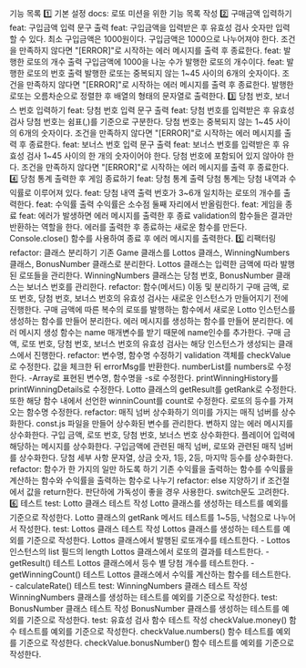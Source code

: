 기능 목록
1️⃣ 기본 설정
docs: 로또 미션을 위한 기능 목록 작성
2️⃣ 구매금액 입력하기
feat: 구입금액 입력 문구 출력
feat: 구입금액을 입력받은 후 유효성 검사
숫자만 입력할 수 있다.
최소 구입금액은 1000원이다.
구입금액은 1000으로 나누어져야 한다.
조건을 만족하지 않다면 "[ERROR]"로 시작하는 에러 메시지를 출력 후 종료한다.
feat: 발행한 로또의 개수 출력
구입금액에 1000을 나눈 수가 발행한 로또의 개수이다.
feat: 발행한 로또의 번호 출력
발행한 로또는 중복되지 않는 1~45 사이의 6개의 숫자이다.
조건을 만족하지 않다면 "[ERROR]"로 시작하는 에러 메시지를 출력 후 종료한다.
발행한 로또는 오름차순으로 정렬한 후 배열의 형태의 문자열로 출력한다.
3️⃣ 당첨 번호, 보너스 번호 입력하기
feat: 당첨 번호 입력 문구 출력
feat: 당첨 번호를 입력받은 후 유효성 검사
당첨 번호는 쉼표(,)를 기준으로 구분한다.
당첨 번호는 중복되지 않는 1~45 사이의 6개의 숫자이다.
조건을 만족하지 않다면 "[ERROR]"로 시작하는 에러 메시지를 출력 후 종료한다.
feat: 보너스 번호 입력 문구 출력
feat: 보너스 번호를 입력받은 후 유효성 검사
1~45 사이의 한 개의 숫자이어야 한다.
당첨 번호에 포함되어 있지 않아야 한다.
조건을 만족하지 않다면 "[ERROR]"로 시작하는 에러 메시지를 출력 후 종료한다.
4️⃣ 당첨 통계 출력한 후 게임 종료하기
feat: 당첨 통계 출력
당첨 통계는 당첨 내역과 수익률로 이루어져 있다.
feat: 당첨 내역 출력
번호가 3~6개 일치하는 로또의 개수를 출력한다.
feat: 수익률 출력
수익률은 소수점 둘째 자리에서 반올림한다.
feat: 게임을 종료
feat: 에러가 발생하면 에러 메시지를 출력한 후 종료
validation의 함수들은 결과만 반환하는 역할을 한다.
에러를 출력한 후 종료하는 새로운 함수를 만든다.
Console.close() 함수를 사용하여 종료 후 에러 메시지를 출력한다.
5️⃣ 리팩터링
refactor: 클래스 분리하기
기존 Game 클래스를 Lottos 클래스, WinningNumbers 클래스, BonusNumber 클래스로 분리한다.
Lottos 클래스는 입력한 금액에 따라 발행된 로또들을 관리한다.
WinningNumbers 클래스는 당첨 번호, BonusNumber 클래스는 보너스 번호를 관리한다.
refactor: 함수(메서드) 이동 및 분리하기
구매 금액, 로또 번호, 당첨 번호, 보너스 번호의 유효성 검사는 새로운 인스턴스가 만들어지기 전에 진행한다.
구매 금액에 따른 복수의 로또를 발행하는 함수에서 새로운 Lotto 인스턴스를 생성하는 함수를 만들어 분리한다.
에러 메시지를 생성하는 함수를 만들어 분리한다. 에러 메시지 생성 함수는 name 매개변수를 받기 때문에 name인수를 추가한다.
구매 금액, 로또 번호, 당첨 번호, 보너스 번호의 유효성 검사는 해당 인스턴스가 생성되는 클래스에서 진행한다.
refactor: 변수명, 함수명 수정하기
validation 객체를 checkValue로 수정한다. 값을 체크한 뒤 errorMsg를 반환한다.
numberList를 numbers로 수정한다.
-Array로 표현된 변수명, 함수명을 -s로 수정한다.
printWinningHistory를 printWinningDetails로 수정한다.
Lotto 클래스의 getResult를 getRank로 수정한다. 또한 해당 함수 내에서 선언한 winninCount를 count로 수정한다.
로또의 등수를 가져오는 함수명 수정한다.
refactor: 매직 넘버 상수화하기
의미를 가지는 매직 넘버를 상수화한다.
const.js 파일을 만들어 상수화된 변수를 관리한다.
변하지 않는 에러 메시지를 상수화한다.
구입 금액, 로또 번호, 당첨 번호, 보너스 번호 상수화한다.
플레이어 입력에 해당하는 메시지를 상수화한다.
구입금액에 관련된 매직 넘버, 로또와 관련된 매직 넘버를 상수화한다.
당첨 세부 사항 문자열, 상금 숫자, 1등, 2등, 마지막 등수를 상수화한다.
refactor: 함수가 한 가지의 일만 하도록 하기
기존 수익률을 출력하는 함수를 수익률을 계산하는 함수와 수익률을 출력하는 함수로 나누기
refactor: else 지양하기
if 조건절에서 값을 return한다.
판단하에 가독성이 좋을 경우 사용한다.
switch문도 고려한다.
6️⃣ 테스트
test: Lotto 클래스 테스트 작성
Lotto 클래스를 생성하는 테스트를 예외를 기준으로 작성한다.
Lotto 클래스의 getRank 메서드 테스트를 1~5등, 낙첨으로 나누어서 작성한다.
test: Lottos 클래스 테스트 작성
Lottos 클래스를 생성하는 테스트를 예외를 기준으로 작성한다.
Lottos 클래스에서 발행된 로또개수를 테스트한다. - Lottos 인스턴스의 list 필드의 length
Lottos 클래스에서 로또의 결과를 테스트한다. - getResult() 테스트
Lottos 클래스에서 등수 별 당첨 개수를 테스트한다. - getWinningCount() 테스트
Lottos 클래스에서 수익률 계산하는 함수를 테스트한다. - calculateRate() 테스트
test: WinningNumbers 클래스 테스트 작성
WinningNumbers 클래스를 생성하는 테스트를 예외를 기준으로 작성한다.
test: BonusNumber 클래스 테스트 작성
BonusNumber 클래스를 생성하는 테스트를 예외를 기준으로 작성한다.
test: 유효성 검사 함수 테스트 작성
checkValue.money() 함수 테스트를 예외를 기준으로 작성한다.
checkValue.numbers() 함수 테스트를 예외를 기준으로 작성한다.
checkValue.bonusNumber() 함수 테스트를 예외를 기준으로 작성한다.
